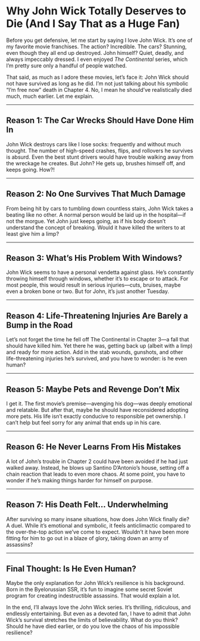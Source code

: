 # Why John Wick Totally Deserves to Die (And I Say That as a Huge Fan)

Before you get defensive, let me start by saying I love John Wick. It’s one of my favorite movie franchises. The action? Incredible. The cars? Stunning, even though they all end up destroyed. John himself? Quiet, deadly, and always impeccably dressed. I even enjoyed *The Continental* series, which I’m pretty sure only a handful of people watched.

That said, as much as I adore these movies, let’s face it: John Wick should not have survived as long as he did. I’m not just talking about his symbolic “I’m free now” death in Chapter 4. No, I mean he should’ve realistically died much, much earlier. Let me explain.

---

## Reason 1: The Car Wrecks Should Have Done Him In  
John Wick destroys cars like  I lose socks: frequently and without much thought. The number of high-speed crashes, flips, and rollovers he survives is absurd. Even the best stunt drivers would have trouble walking away from the wreckage he creates. But John? He gets up, brushes himself off, and keeps going. How?!

---

## Reason 2: No One Survives That Much Damage  
From being hit by cars to tumbling down countless stairs, John Wick takes a beating like no other. A normal person would be laid up in the hospital—if not the morgue. Yet John just keeps going, as if his body doesn’t understand the concept of breaking. Would it have killed the writers to at least give him a limp?

---

## Reason 3: What’s His Problem With Windows?  
John Wick seems to have a personal vendetta against glass. He’s constantly throwing himself through windows, whether it’s to escape or to attack. For most people, this would result in serious injuries—cuts, bruises, maybe even a broken bone or two. But for John, it’s just another Tuesday.

---

## Reason 4: Life-Threatening Injuries Are Barely a Bump in the Road  
Let’s not forget the time he fell off The Continental in Chapter 3—a fall that should have killed him. Yet there he was, getting back up (albeit with a limp) and ready for more action. Add in the stab wounds, gunshots, and other life-threatening injuries he’s survived, and you have to wonder: is he even human?

---

## Reason 5: Maybe Pets and Revenge Don’t Mix  
I get it. The first movie’s premise—avenging his dog—was deeply emotional and relatable. But after that, maybe he should have reconsidered adopting more pets. His life isn’t exactly conducive to responsible pet ownership. I can’t help but feel sorry for any animal that ends up in his care.

---

## Reason 6: He Never Learns From His Mistakes  
A lot of John’s trouble in Chapter 2 could have been avoided if he had just walked away. Instead, he blows up Santino D’Antonio’s house, setting off a chain reaction that leads to even more chaos. At some point, you have to wonder if he’s making things harder for himself on purpose.

---

## Reason 7: His Death Felt… Underwhelming  
After surviving so many insane situations, how does John Wick finally die? A duel. While it’s emotional and symbolic, it feels anticlimactic compared to the over-the-top action we’ve come to expect. Wouldn’t it have been more fitting for him to go out in a blaze of glory, taking down an army of assassins?

---

## Final Thought: Is He Even Human?  
Maybe the only explanation for John Wick’s resilience is his background. Born in the Byelorussian SSR, it’s fun to imagine some secret Soviet program for creating indestructible assassins. That would explain a lot.

In the end, I’ll always love the John Wick series. It’s thrilling, ridiculous, and endlessly entertaining. But even as a devoted fan, I have to admit that John Wick’s survival stretches the limits of believability. What do you think? Should he have died earlier, or do you love the chaos of his impossible resilience?
